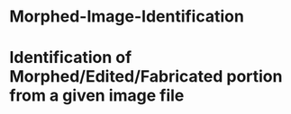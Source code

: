 # Morphed-Image-Identification
# Identification of Morphed/Edited/Fabricated portion from a given image file
